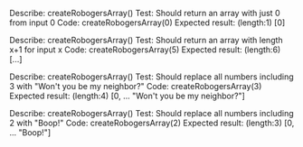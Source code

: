 Describe: createRobogersArray()
Test: Should return an array with just 0 from input 0
Code: createRobogersArray(0)
Expected result: (length:1) [0]

Describe: createRobogersArray()
Test: Should return an array with length x+1 for input x
Code: createRobogersArray(5)
Expected result: (length:6) [...]

Describe: createRobogersArray()
Test: Should replace all numbers including 3 with "Won't you be my neighbor?"
Code: createRobogersArray(3)
Expected result: (length:4) [0, ... "Won't you be my neighbor?"]

Describe: createRobogersArray()
Test: Should replace all numbers including 2 with "Boop!"
Code: createRobogersArray(2)
Expected result: (length:3) [0, ... "Boop!"]
